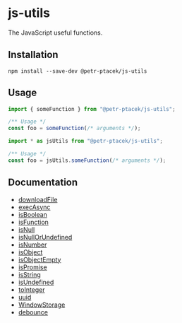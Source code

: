 # js-utils

The JavaScript useful functions.

## Installation
`npm install --save-dev @petr-ptacek/js-utils`

## Usage
```javascript
import { someFunction } from "@petr-ptacek/js-utils";

/** Usage */
const foo = someFunction(/* arguments */);
```

```javascript
import * as jsUtils from "@petr-ptacek/js-utils";

/** Usage */
const foo = jsUtils.someFunction(/* arguments */);
```

## Documentation

- [downloadFile](./docs/utils/downloadFile.md)
- [execAsync](./docs/utils/execAsync.md)
- [isBoolean](./docs/utils/isBoolean.md)
- [isFunction](./docs/utils/isFunction.md)
- [isNull](./docs/utils/isNull.md)
- [isNullOrUndefined](./docs/utils/isNullOrUndefined.md)
- [isNumber](./docs/utils/isNumber.md)
- [isObject](./docs/utils/isObject.md)
- [isObjectEmpty](./docs/utils/isObjectEmpty.md)
- [isPromise](./docs/utils/isPromise.md)
- [isString](./docs/utils/isString.md)
- [isUndefined](./docs/utils/isUndefined.md)
- [toInteger](./docs/utils/toInteger.md)
- [uuid](./docs/utils/uuid.md)
- [WindowStorage](./docs/utils/WindowStorage.md)
- [debounce](./docs/utils/debounce.md)